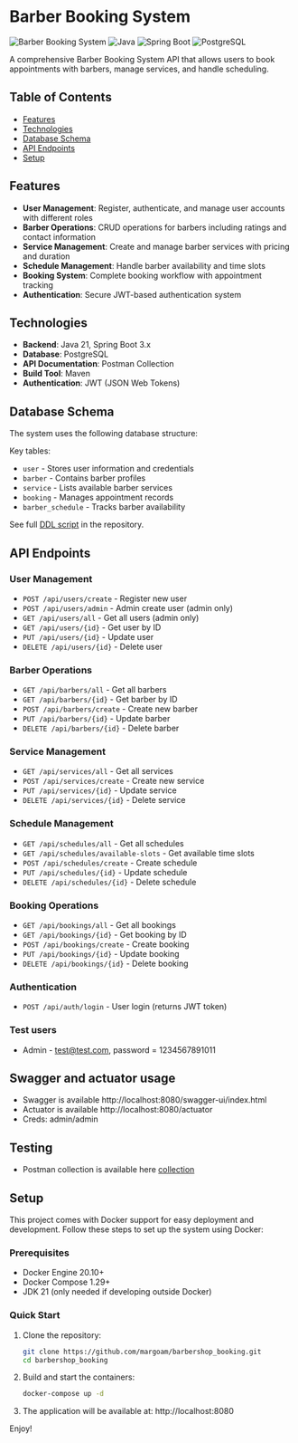 # Barber Booking System

![Barber Booking System](https://img.shields.io/badge/status-active-success.svg)
![Java](https://img.shields.io/badge/language-Java-blue.svg)
![Spring Boot](https://img.shields.io/badge/framework-Spring%20Boot-green.svg)
![PostgreSQL](https://img.shields.io/badge/database-PostgreSQL-informational.svg)

A comprehensive Barber Booking System API that allows users to book appointments with barbers, manage services, and handle scheduling.

## Table of Contents
- [Features](#features)
- [Technologies](#technologies)
- [Database Schema](#database-schema)
- [API Endpoints](#api-endpoints)
- [Setup](#setup)

## Features

- **User Management**: Register, authenticate, and manage user accounts with different roles
- **Barber Operations**: CRUD operations for barbers including ratings and contact information
- **Service Management**: Create and manage barber services with pricing and duration
- **Schedule Management**: Handle barber availability and time slots
- **Booking System**: Complete booking workflow with appointment tracking
- **Authentication**: Secure JWT-based authentication system

## Technologies

- **Backend**: Java 21, Spring Boot 3.x
- **Database**: PostgreSQL
- **API Documentation**: Postman Collection
- **Build Tool**: Maven
- **Authentication**: JWT (JSON Web Tokens)

## Database Schema

The system uses the following database structure:

Key tables:
- `user` - Stores user information and credentials
- `barber` - Contains barber profiles
- `service` - Lists available barber services
- `booking` - Manages appointment records
- `barber_schedule` - Tracks barber availability

See full [DDL script](docker/init/db_ddl.sql) in the repository.

## API Endpoints

### User Management
- `POST /api/users/create` - Register new user
- `POST /api/users/admin` - Admin create user (admin only)
- `GET /api/users/all` - Get all users (admin only)
- `GET /api/users/{id}` - Get user by ID
- `PUT /api/users/{id}` - Update user
- `DELETE /api/users/{id}` - Delete user

### Barber Operations
- `GET /api/barbers/all` - Get all barbers
- `GET /api/barbers/{id}` - Get barber by ID
- `POST /api/barbers/create` - Create new barber
- `PUT /api/barbers/{id}` - Update barber
- `DELETE /api/barbers/{id}` - Delete barber

### Service Management
- `GET /api/services/all` - Get all services
- `POST /api/services/create` - Create new service
- `PUT /api/services/{id}` - Update service
- `DELETE /api/services/{id}` - Delete service

### Schedule Management
- `GET /api/schedules/all` - Get all schedules
- `GET /api/schedules/available-slots` - Get available time slots
- `POST /api/schedules/create` - Create schedule
- `PUT /api/schedules/{id}` - Update schedule
- `DELETE /api/schedules/{id}` - Delete schedule

### Booking Operations
- `GET /api/bookings/all` - Get all bookings
- `GET /api/bookings/{id}` - Get booking by ID
- `POST /api/bookings/create` - Create booking
- `PUT /api/bookings/{id}` - Update booking
- `DELETE /api/bookings/{id}` - Delete booking

### Authentication
- `POST /api/auth/login` - User login (returns JWT token)

### Test users
- Admin - test@test.com, password = 1234567891011

## Swagger and actuator usage

- Swagger is available http://localhost:8080/swagger-ui/index.html
- Actuator is available http://localhost:8080/actuator
- Creds: admin/admin

## Testing

- Postman collection is available here [collection](TMS_Booking_Project/src/main/resources/Barber_Booking_Diploma.postman_collection.json)

## Setup

This project comes with Docker support for easy deployment and development. Follow these steps to set up the system using Docker:

### Prerequisites
- Docker Engine 20.10+
- Docker Compose 1.29+
- JDK 21 (only needed if developing outside Docker)

### Quick Start
1. Clone the repository:
   ```bash
   git clone https://github.com/margoam/barbershop_booking.git
   cd barbershop_booking
2. Build and start the containers:
    ```bash
   docker-compose up -d
3. The application will be available at:
   http://localhost:8080

Enjoy!
